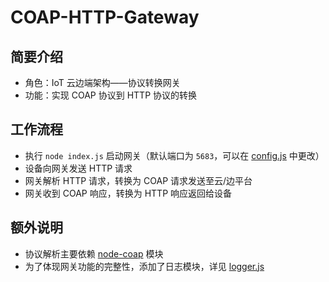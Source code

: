# COAP-HTTP-Gateway

## 简要介绍

- 角色：IoT 云边端架构——协议转换网关
- 功能：实现 COAP 协议到 HTTP 协议的转换

## 工作流程

- 执行 `node index.js` 启动网关（默认端口为 `5683`，可以在 [config.js](./config.js) 中更改）
- 设备向网关发送 HTTP 请求
- 网关解析 HTTP 请求，转换为 COAP 请求发送至云/边平台
- 网关收到 COAP 响应，转换为 HTTP 响应返回给设备

## 额外说明

- 协议解析主要依赖 [node-coap](https://github.com/mcollina/node-coap) 模块
- 为了体现网关功能的完整性，添加了日志模块，详见 [logger.js](./logger.js)
